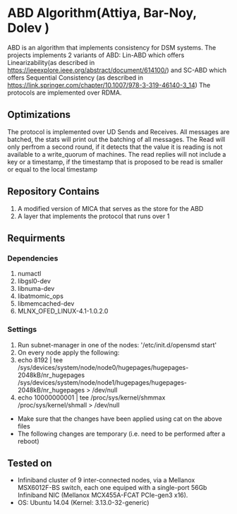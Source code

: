 # ABD Algorithm(Attiya, Bar-Noy, Dolev )
ABD is an algorithm that implements consistency for DSM systems.
The projects implements 2 variants of ABD: Lin-ABD which offers Linearizability(as described in  https://ieeexplore.ieee.org/abstract/document/614100/) and
SC-ABD which offers Sequential Consistency (as described in https://link.springer.com/chapter/10.1007/978-3-319-46140-3_14)
The protocols are implemented over RDMA.

## Optimizations
The protocol is implemented over UD Sends and Receives.
All messages are batched, the stats will print out the batching of all messages.
The Read will only perfrom a second round, if it detects that the value it is reading is not available to a write_quorum of machines.
The read replies will not include a key or a timestamp, if the timestamp that is proposed to be read is smaller or equal to the local timestamp


## Repository Contains
1. A modified version of MICA that serves as the store for the ABD
2. A layer that implements the protocol that runs over 1

## Requirments

### Dependencies
1. numactl
1. libgsl0-dev
1. libnuma-dev
1. libatmomic_ops
1. libmemcached-dev
1. MLNX_OFED_LINUX-4.1-1.0.2.0

### Settings
1. Run subnet-manager in one of the nodes: '/etc/init.d/opensmd start'
1. On every node apply the following:
 1. echo 8192 | tee /sys/devices/system/node/node0/hugepages/hugepages-2048kB/nr_hugepages /sys/devices/system/node/node1/hugepages/hugepages-2048kB/nr_hugepages > /dev/null
 1. echo 10000000001 | tee /proc/sys/kernel/shmmax /proc/sys/kernel/shmall > /dev/null
 * Make sure that the changes have been applied using cat on the above files
 * The following changes are temporary (i.e. need to be performed after a reboot)

## Tested on
* Infiniband cluster of 9 inter-connected nodes, via a Mellanox MSX6012F-BS switch, each one equiped with a single-port 56Gb Infiniband NIC (Mellanox MCX455A-FCAT PCIe-gen3 x16).
* OS: Ubuntu 14.04 (Kernel: 3.13.0-32-generic) 
